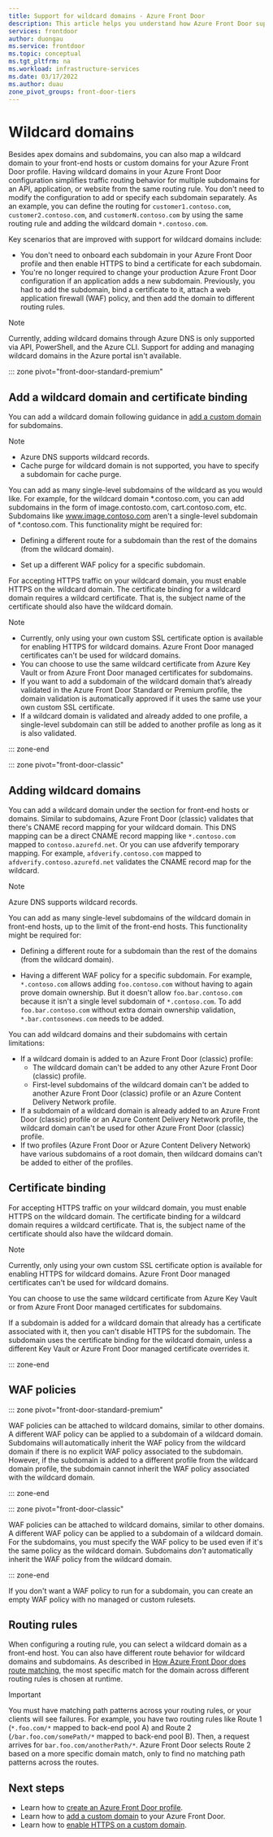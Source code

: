 ```yaml
---
title: Support for wildcard domains - Azure Front Door 
description: This article helps you understand how Azure Front Door supports mapping and managing wildcard domains in the list of custom domains.
services: frontdoor
author: duongau
ms.service: frontdoor
ms.topic: conceptual
ms.tgt_pltfrm: na
ms.workload: infrastructure-services
ms.date: 03/17/2022
ms.author: duau
zone_pivot_groups: front-door-tiers
---
```


# Wildcard domains

Besides apex domains and subdomains, you can also map a wildcard domain to your front-end hosts or custom domains for your Azure Front Door profile. Having wildcard domains in your Azure Front Door configuration simplifies traffic routing behavior for multiple subdomains for an API, application, or website from the same routing rule. You don't need to modify the configuration to add or specify each subdomain separately. As an example, you can define the routing for `customer1.contoso.com`, `customer2.contoso.com`, and `customerN.contoso.com` by using the same routing rule and adding the wildcard domain `*.contoso.com`.

Key scenarios that are improved with support for wildcard domains include:

- You don't need to onboard each subdomain in your Azure Front Door profile and then enable HTTPS to bind a certificate for each subdomain.
- You're no longer required to change your production Azure Front Door configuration if an application adds a new subdomain. Previously, you had to add the subdomain, bind a certificate to it, attach a web application firewall (WAF) policy, and then add the domain to different routing rules.

> [!NOTE]
> Currently, adding wildcard domains through Azure DNS is only supported via API, PowerShell, and the Azure CLI. Support for adding and managing wildcard domains in the Azure portal isn't available.

::: zone pivot="front-door-standard-premium"

## Add a wildcard domain and certificate binding

You can add a wildcard domain following guidance in [add a custom domain](standard-premium/how-to-add-custom-domain.md) for subdomains.  

> [!NOTE]
> * Azure DNS supports wildcard records.
> * Cache purge for wildcard domain is not supported, you have to specify a subdomain for cache purge. 

You can add as many single-level subdomains of the wildcard as you would like. For example, for the wildcard domain *.contoso.com, you can add subdomains in the form of image.contosto.com, cart.contoso.com, etc. Subdomains like www.image.contoso.com aren't a single-level subdomain of *.contoso.com. This functionality might be required for: 

* Defining a different route for a subdomain than the rest of the domains (from the wildcard domain).  

* Set up a different WAF policy for a specific subdomain.  

For accepting HTTPS traffic on your wildcard domain, you must enable HTTPS on the wildcard domain. The certificate binding for a wildcard domain requires a wildcard certificate. That is, the subject name of the certificate should also have the wildcard domain. 

> [!NOTE]
> * Currently, only using your own custom SSL certificate option is available for enabling HTTPS for wildcard domains. Azure Front Door managed certificates can't be used for wildcard domains. 
> * You can choose to use the same wildcard certificate from Azure Key Vault or from Azure Front Door managed certificates for subdomains. 
> * If you want to add a subdomain of the wildcard domain that’s already validated in the Azure Front Door Standard or Premium profile, the domain validation is automatically approved if it uses the same use your own custom SSL certificate.  
> * If a wildcard domain is validated and already added to one profile, a single-level subdomain can still be added to another profile as long as it is also validated. 

::: zone-end

::: zone pivot="front-door-classic"

## Adding wildcard domains

You can add a wildcard domain under the section for front-end hosts or domains. Similar to subdomains, Azure Front Door (classic) validates that there's CNAME record mapping for your wildcard domain. This DNS mapping can be a direct CNAME record mapping like `*.contoso.com` mapped to `contoso.azurefd.net`. Or you can use afdverify temporary mapping. For example, `afdverify.contoso.com` mapped to `afdverify.contoso.azurefd.net` validates the CNAME record map for the wildcard.

> [!NOTE]
> Azure DNS supports wildcard records.

You can add as many single-level subdomains of the wildcard domain in front-end hosts, up to the limit of the front-end hosts. This functionality might be required for:

- Defining a different route for a subdomain than the rest of the domains (from the wildcard domain).

- Having a different WAF policy for a specific subdomain. For example, `*.contoso.com` allows adding `foo.contoso.com` without having to again prove domain ownership. But it doesn't allow `foo.bar.contoso.com` because it isn't a single level subdomain of `*.contoso.com`. To add `foo.bar.contoso.com` without extra domain ownership validation, `*.bar.contosonews.com` needs to be added.

You can add wildcard domains and their subdomains with certain limitations:

- If a wildcard domain is added to an Azure Front Door (classic) profile:
  - The wildcard domain can't be added to any other Azure Front Door (classic) profile.
  - First-level subdomains of the wildcard domain can't be added to another Azure Front Door (classic) profile or an Azure Content Delivery Network profile.
- If a subdomain of a wildcard domain is already added to an Azure Front Door (classic) profile or an Azure Content Delivery Network profile, the wildcard domain can't be used for other Azure Front Door (classic) profile.
- If two profiles (Azure Front Door or Azure Content Delivery Network) have various subdomains of a root domain, then wildcard domains can't be added to either of the profiles.

## Certificate binding

For accepting HTTPS traffic on your wildcard domain, you must enable HTTPS on the wildcard domain. The certificate binding for a wildcard domain requires a wildcard certificate. That is, the subject name of the certificate should also have the wildcard domain.

> [!NOTE]
> Currently, only using your own custom SSL certificate option is available for enabling HTTPS for wildcard domains. Azure Front Door managed certificates can't be used for wildcard domains.

You can choose to use the same wildcard certificate from Azure Key Vault or from Azure Front Door managed certificates for subdomains.

If a subdomain is added for a wildcard domain that already has a certificate associated with it, then you can't disable HTTPS for the subdomain. The subdomain uses the certificate binding for the wildcard domain, unless a different Key Vault or Azure Front Door managed certificate overrides it.

::: zone-end

## WAF policies

::: zone pivot="front-door-standard-premium"

WAF policies can be attached to wildcard domains, similar to other domains. A different WAF policy can be applied to a subdomain of a wildcard domain. Subdomains will automatically inherit the WAF policy from the wildcard domain if there is no explicit WAF policy associated to the subdomain. However, if the subdomain is added to a different profile from the wildcard domain profile, the subdomain cannot inherit the WAF policy associated with the wildcard domain.

::: zone-end

::: zone pivot="front-door-classic"

WAF policies can be attached to wildcard domains, similar to other domains. A different WAF policy can be applied to a subdomain of a wildcard domain. For the subdomains, you must specify the WAF policy to be used even if it's the same policy as the wildcard domain. Subdomains *don't* automatically inherit the WAF policy from the wildcard domain.

::: zone-end

If you don't want a WAF policy to run for a subdomain, you can create an empty WAF policy with no managed or custom rulesets.

## Routing rules

When configuring a routing rule, you can select a wildcard domain as a front-end host. You can also have different route behavior for wildcard domains and subdomains. As described in [How Azure Front Door does route matching](front-door-route-matching.md), the most specific match for the domain across different routing rules is chosen at runtime.

> [!IMPORTANT]
> You must have matching path patterns across your routing rules, or your clients will see failures. For example, you have two routing rules like Route 1 (`*.foo.com/*` mapped to back-end pool A) and Route 2 (`/bar.foo.com/somePath/*` mapped to back-end pool B). Then, a request arrives for `bar.foo.com/anotherPath/*`. Azure Front Door selects Route 2 based on a more specific domain match, only to find no matching path patterns across the routes.

## Next steps

- Learn how to [create an Azure Front Door profile](quickstart-create-front-door.md).
- Learn how to [add a custom domain](front-door-custom-domain.md) to your Azure Front Door.
- Learn how to [enable HTTPS on a custom domain](front-door-custom-domain-https.md).
